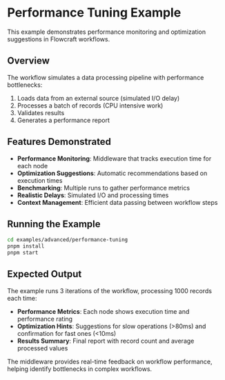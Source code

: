 # Performance Tuning Example

This example demonstrates performance monitoring and optimization suggestions in Flowcraft workflows.

## Overview

The workflow simulates a data processing pipeline with performance bottlenecks:
1. Loads data from an external source (simulated I/O delay)
2. Processes a batch of records (CPU intensive work)
3. Validates results
4. Generates a performance report

## Features Demonstrated

- **Performance Monitoring**: Middleware that tracks execution time for each node
- **Optimization Suggestions**: Automatic recommendations based on execution times
- **Benchmarking**: Multiple runs to gather performance metrics
- **Realistic Delays**: Simulated I/O and processing times
- **Context Management**: Efficient data passing between workflow steps

## Running the Example

```bash
cd examples/advanced/performance-tuning
pnpm install
pnpm start
```

## Expected Output

The example runs 3 iterations of the workflow, processing 1000 records each time:

- **Performance Metrics**: Each node shows execution time and performance rating
- **Optimization Hints**: Suggestions for slow operations (>80ms) and confirmation for fast ones (<10ms)
- **Results Summary**: Final report with record count and average processed values

The middleware provides real-time feedback on workflow performance, helping identify bottlenecks in complex workflows.